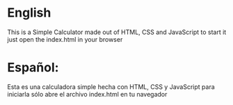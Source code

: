 # English
This is a Simple Calculator made out of HTML, CSS and JavaScript
to start it just open the index.html in your browser

# Español:
Esta es una calculadora simple hecha con HTML, CSS y JavaScript
para iniciarla sólo abre el archivo index.html en tu navegador

